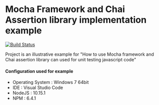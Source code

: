 # Mocha Framework and Chai Assertion library implementation example

[![Build Status](https://travis-ci.org/joemccann/dillinger.svg?branch=master)](https://travis-ci.org/joemccann/dillinger)

Project is an illustrative example for "How to use Mocha framework and Chai assertion library can used for unit testing javascript code"

  ####  Configuration used for example
- Operating System : Windows 7 64bit
- IDE : Visual Studio Code
- NodeJS : 10.15.1
- NPM : 6.4.1
